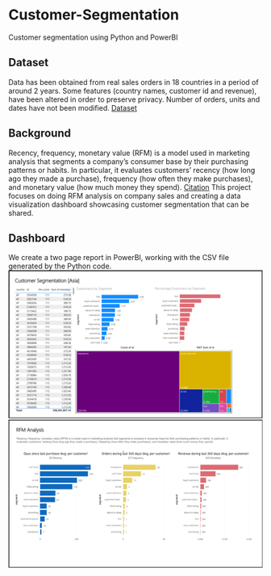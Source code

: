 # Customer-Segmentation
Customer segmentation using Python and PowerBI

## Dataset
Data has been obtained from real sales orders in 18 countries in a period of around 2 years. Some features (country names, customer id and revenue), have been altered in order to preserve privacy. Number of orders, units and dates have not been modified. [Dataset](https://github.com/daniel-isidro/customer_segmentation#data-acquisition)

## Background
Recency, frequency, monetary value (RFM) is a model used in marketing analysis that segments a company’s consumer base by their purchasing patterns or habits. In particular, it evaluates customers’ recency (how long ago they made a purchase), frequency (how often they make purchases), and monetary value (how much money they spend). [Citation](https://www.investopedia.com/terms/r/rfm-recency-frequency-monetary-value.asp#:~:text=Recency%2C%20frequency%2C%C2%A0monetary%20value%20(RFM)%20is,(how%20much%20money%20they%20spend))
This project focuses on doing RFM analysis on company sales and creating a data visualization dashboard showcasing customer segmentation that can be shared.

## Dashboard
We create a two page report in PowerBI, working with the CSV file generated by the Python code.
![alt text](https://github.com/AImmanuel/Customer-Segmentation/blob/main/Customer%20Segmentation%20Asia%20.png)
![alt text](https://github.com/AImmanuel/Customer-Segmentation/blob/main/RFM%20Analysis.png)
